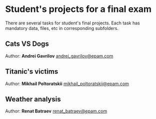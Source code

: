 # Student's projects for a final exam

There are several tasks for student's final projects. Each task has mandatory data, files, etc in corresponding subfolders.

Cats VS Dogs
------------
Author: **Andrei Gavrilov** <andrei_gavrilov@epam.com>

Titanic's victims
-----------------
Author: **Mikhail Poltoratskii** <mikhail_poltoratskii@epam.com>

Weather analysis
----------------
Author: **Renat Batraev** <renat_batraev@epam.com>
